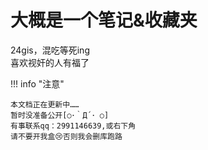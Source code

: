 # 大概是一个笔记&收藏夹

24gis，混吃等死ing  
喜欢视奸的人有福了  


!!! info "注意"

    本文档正在更新中……  
    暂时没准备公开[○･｀Д´･ ○]  
    有事联系qq：2991146639,或右下角   
    请不要开我盒😢否则我会删库跑路 